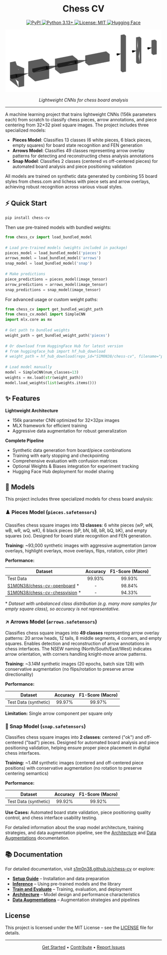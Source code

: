 <div align="center">

# Chess CV

<p align="center">
  <a href="https://pypi.org/project/chess-cv/">
    <img alt="PyPI" src="https://img.shields.io/pypi/v/chess-cv?style=for-the-badge&logo=pypi&logoColor=white"/>
  </a>
  <a href="https://www.python.org/downloads/">
    <img alt="Python 3.13+" src="https://img.shields.io/badge/python-3.13+-blue.svg?style=for-the-badge&logo=python&logoColor=white"/>
  </a>
  <a href="https://opensource.org/licenses/MIT">
    <img alt="License: MIT" src="https://img.shields.io/badge/License-MIT-green.svg?style=for-the-badge&color=0d990d"/>
  </a>
  <a href="https://huggingface.co/S1M0N38/chess-cv">
    <img alt="Hugging Face" src="https://img.shields.io/badge/Hugging%20Face-FFD21E?style=for-the-badge&label=model&logoColor=white&labelColor=grey"/>
  </a>
</p>

<img src="docs/assets/model.svg" alt="Model Architecture" width="600">

*Lightweight CNNs for chess board analysis*

</div>

---

A machine learning project that trains lightweight CNNs (156k parameters each) from scratch to classify chess pieces, arrow annotations, and piece centering from 32×32 pixel square images. The project includes three specialized models:

- **Pieces Model**: Classifies 13 classes (6 white pieces, 6 black pieces, empty squares) for board state recognition and FEN generation
- **Arrows Model**: Classifies 49 classes representing arrow overlay patterns for detecting and reconstructing chess analysis annotations
- **Snap Model**: Classifies 2 classes (centered vs off-centered pieces) for automated board analysis and piece positioning validation

All models are trained on synthetic data generated by combining 55 board styles from chess.com and lichess with piece sets and arrow overlays, achieving robust recognition across various visual styles.

## ⚡️ Quick Start

```bash
pip install chess-cv
```

Then use pre-trained models with bundled weights:

```python
from chess_cv import load_bundled_model

# Load pre-trained models (weights included in package)
pieces_model = load_bundled_model('pieces')
arrows_model = load_bundled_model('arrows')
snap_model = load_bundled_model('snap')

# Make predictions
piece_predictions = pieces_model(image_tensor)
arrow_predictions = arrows_model(image_tensor)
snap_predictions = snap_model(image_tensor)
```

For advanced usage or custom weight paths:

```python
from chess_cv import get_bundled_weight_path
from chess_cv.model import SimpleCNN
import mlx.core as mx

# Get path to bundled weights
weight_path = get_bundled_weight_path('pieces')

# Or download from HuggingFace Hub for latest version
# from huggingface_hub import hf_hub_download
# weight_path = hf_hub_download(repo_id="S1M0N38/chess-cv", filename="pieces.safetensors")

# Load model manually
model = SimpleCNN(num_classes=13)
weights = mx.load(str(weight_path))
model.load_weights(list(weights.items()))
```

## ✨ Features

**Lightweight Architecture**

- 156k parameter CNN optimized for 32×32px images
- MLX framework for efficient training
- Aggressive data augmentation for robust generalization

**Complete Pipeline**

- Synthetic data generation from board/piece combinations
- Training with early stopping and checkpointing
- Comprehensive evaluation with confusion matrices
- Optional Weights & Biases integration for experiment tracking
- Hugging Face Hub deployment for model sharing

## 🎯 Models

This project includes three specialized models for chess board analysis:

### ♟️ Pieces Model (`pieces.safetensors`)

Classifies chess square images into **13 classes**: 6 white pieces (wP, wN, wB, wR, wQ, wK), 6 black pieces (bP, bN, bB, bR, bQ, bK), and empty squares (xx). Designed for board state recognition and FEN generation.

**Training:** ~93,000 synthetic images with aggressive augmentation (arrow overlays, highlight overlays, move overlays, flips, rotation, color jitter)

**Performance:**

| Dataset                                                                                         | Accuracy | F1-Score (Macro) |
| ----------------------------------------------------------------------------------------------- | :------: | :--------------: |
| Test Data                                                                                       |  99.93%  |      99.93%      |
| [S1M0N38/chess-cv-openboard](https://huggingface.co/datasets/S1M0N38/chess-cv-openboard) \*     |    -     |      98.84%      |
| [S1M0N38/chess-cv-chessvision](https://huggingface.co/datasets/S1M0N38/chess-cv-chessvision) \* |    -     |      94.33%      |

\* *Dataset with unbalanced class distribution (e.g. many more samples for empty square class), so accuracy is not representative.*

### ↗ Arrows Model (`arrows.safetensors`)

Classifies chess square images into **49 classes** representing arrow overlay patterns: 20 arrow heads, 12 tails, 8 middle segments, 4 corners, and empty squares. Enables detection and reconstruction of arrow annotations in chess interfaces. The NSEW naming (North/South/East/West) indicates arrow orientation, with corners handling knight-move arrow patterns.

**Training:** ~3.14M synthetic images (20 epochs, batch size 128) with conservative augmentation (no flips/rotation to preserve arrow directionality)

**Performance:**

| Dataset               | Accuracy | F1-Score (Macro) |
| --------------------- | :------: | :--------------: |
| Test Data (synthetic) |  99.97%  |      99.97%      |

**Limitation:** Single arrow component per square only

### 📐 Snap Model (`snap.safetensors`)

Classifies chess square images into **2 classes**: centered ("ok") and off-centered ("bad") pieces. Designed for automated board analysis and piece positioning validation, helping ensure proper piece placement in digital chess interfaces.

**Training:** ~1.4M synthetic images (centered and off-centered piece positions) with conservative augmentation (no rotation to preserve centering semantics)

**Performance:**

| Dataset               | Accuracy | F1-Score (Macro) |
| --------------------- | :------: | :--------------: |
| Test Data (synthetic) |  99.92%  |      99.92%      |

**Use Cases:** Automated board state validation, piece positioning quality control, and chess interface usability testing.

For detailed information about the snap model architecture, training strategies, and data augmentation pipeline, see the [Architecture](https://s1m0n38.github.io/chess-cv/architecture/) and [Data Augmentations](https://s1m0n38.github.io/chess-cv/data-augmentations/) documentation.

## 📚 Documentation

For detailed documentation, visit [s1m0n38.github.io/chess-cv](https://s1m0n38.github.io/chess-cv/) or explore:

- **[Setup Guide](https://s1m0n38.github.io/chess-cv/setup/)** – Installation and data preparation
- **[Inference](https://s1m0n38.github.io/chess-cv/inference/)** – Using pre-trained models and the library
- **[Train and Evaluate](https://s1m0n38.github.io/chess-cv/train-and-eval/)** – Training, evaluation, and deployment
- **[Architecture](https://s1m0n38.github.io/chess-cv/architecture/)** – Model design and performance characteristics
- **[Data Augmentations](https://s1m0n38.github.io/chess-cv/data-augmentations/)** – Augmentation strategies and pipelines

## License

This project is licensed under the MIT License – see the [LICENSE](LICENSE) file for details.

---

<div align="center">

[Get Started](#quick-start) • [Contribute](CONTRIBUTING.md) • [Report Issues](https://github.com/S1M0N38/chess-cv/issues)

</div>
